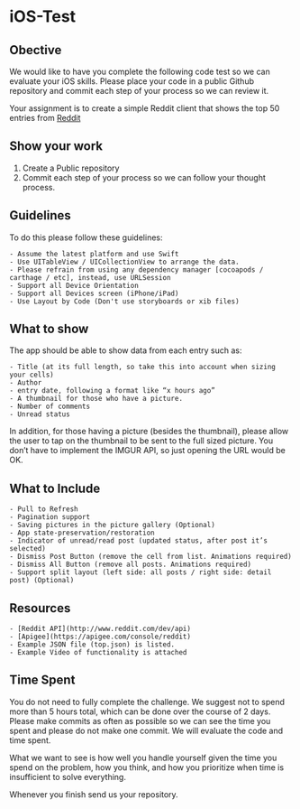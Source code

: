 # iOS-Test

## Obective
We would like to have you complete the following code test so we can evaluate your iOS skills.  Please place your code in a public Github repository and commit each step of your process so we can review it.

Your assignment is to create a simple Reddit client that shows the top 50 entries from [Reddit](www.reddit.com/top)

## Show your work

1.  Create a Public repository
2.  Commit each step of your process so we can follow your thought process.

## Guidelines
To do this please follow these guidelines:

    - Assume the latest platform and use Swift
    - Use UITableView / UICollectionView to arrange the data.
    - Please refrain from using any dependency manager [cocoapods / carthage / etc], instead, use URLSession
    - Support all Device Orientation
    - Support all Devices screen (iPhone/iPad)
    - Use Layout by Code (Don't use storyboards or xib files)

## What to show
The app should be able to show data from each entry such as:

    - Title (at its full length, so take this into account when sizing your cells)
    - Author
    - entry date, following a format like “x hours ago”
    - A thumbnail for those who have a picture.
    - Number of comments
    - Unread status

In addition, for those having a picture (besides the thumbnail), please allow the user to tap on the thumbnail to be sent to the full sized picture. You don’t have to implement the IMGUR API, so just opening the URL would be OK.

## What to Include

    - Pull to Refresh
    - Pagination support
    - Saving pictures in the picture gallery (Optional)
    - App state-preservation/restoration
    - Indicator of unread/read post (updated status, after post it’s selected)
    - Dismiss Post Button (remove the cell from list. Animations required)
    - Dismiss All Button (remove all posts. Animations required)
    - Support split layout (left side: all posts / right side: detail post) (Optional)

## Resources

    - [Reddit API](http://www.reddit.com/dev/api)
    - [Apigee](https://apigee.com/console/reddit)
    - Example JSON file (top.json) is listed.
    - Example Video of functionality is attached

## Time Spent
You do not need to fully complete the challenge. We suggest not to spend more than 5 hours total, which can be done over the course of 2 days.  Please make commits as often as possible so we can see the time you spent and please do not make one commit.  We will evaluate the code and time spent.

What we want to see is how well you handle yourself given the time you spend on the problem, how you think, and how you prioritize when time is insufficient to solve everything.

Whenever you finish send us your repository.
